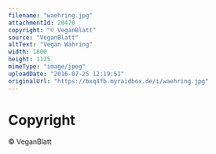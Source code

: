 ```yaml
---
filename: "waehring.jpg"
attachmentId: 20470
copyright: "© VeganBlatt"
source: "VeganBlatt"
altText: "Vegan Währing"
width: 1800
height: 1125
mimeType: "image/jpeg"
uploadDate: "2016-07-25 12:19:51"
originalUrl: "https://bxq4fb.myraidbox.de/i/waehring.jpg"
---
```


# Copyright

© VeganBlatt
